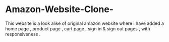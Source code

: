 # Amazon-Website-Clone-
This website is a look alike of original amazon website where i have added a home page , product page , cart page , sign in &amp; sign out pages , with responsiveness .
